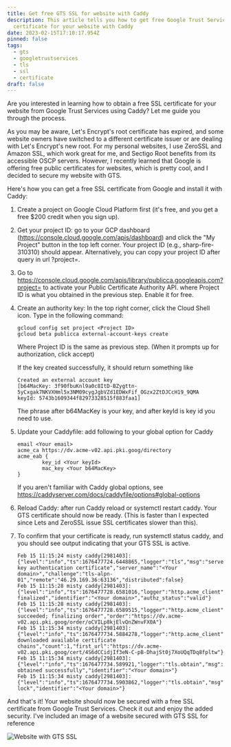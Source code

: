 ```yaml
---
title: Get free GTS SSL for website with Caddy
description: This article tells you how to get free Google Trust Services SSL
  certificate for your website with Caddy
date: 2023-02-15T17:10:17.954Z
pinned: false
tags:
  - gts
  - googletrustservices
  - tls
  - ssl
  - certificate
draft: false
---
```

Are you interested in learning how to obtain a free SSL certificate for your website from Google Trust Services using Caddy? Let me guide you through the process.

As you may be aware, Let's Encrypt's root certificate has expired, and some website owners have switched to a different certificate issuer or are dealing with Let's Encrypt's new root. For my personal websites, I use ZeroSSL and Amazon SSL, which work great for me, and Sectigo Root benefits from its accessible OSCP servers. However, I recently learned that Google is offering free public certificates for websites, which is pretty cool, and I decided to secure my website with GTS.

Here's how you can get a free SSL certificate from Google and install it with Caddy:

1. Create a project on Google Cloud Platform first (it's free, and you get a free $200 credit when you sign up).
2. Get your project ID: go to your GCP dashboard (<https://console.cloud.google.com/apis/dashboard>) and click the "My Project" button in the top left corner. Your project ID (e.g., sharp-fire-310310) should appear. Alternatively, you can copy your project ID after query in url ?project=<Project ID>.
3. Go to https://console.cloud.google.com/apis/library/publicca.googleapis.com?project=<Project ID> to activate your Public Certificate Authority API. where Project ID is what you obtained in the previous step. Enable it for free.
4. Create an authority key: In the top right corner, click the Cloud Shell icon. Type in the following command:

   ```shell
   gcloud config set project <Project ID>
   gcloud beta publicca external-account-keys create
   ```

   W﻿here Project ID is the same as previous step. (When it prompts up for authorization, click accept)

   I﻿f the key created successfully, it should return something like

   ```shell
   Created an external account key
   [b64MacKey: 3f90fbuKnl9a0c8ItD-BZygttn-5yCxgak7NKVXHml5x3NM09cygJgbVZd1EDWxFif_OGzx2ZtDJCcH19_9QMA
   keyId: 5743b1609344f82973328515f883faa1]
   ```

   T﻿he  phrase after b64MacKey is your key, and after keyId is key id you need to use.
5. Update your Caddyfile: add following to your global option for Caddy

   ```shell
   email <Your email>
   acme_ca https://dv.acme-v02.api.pki.goog/directory
   acme_eab {
           key_id <Your keyId>
           mac_key <Your b64MacKey>
   }
   ```

   I﻿f you aren't familiar with Caddy global options, see <https://caddyserver.com/docs/caddyfile/options#global-options>
6. R﻿eload Caddy: after run Caddy reload or systemctl restart caddy. Your GTS certificate  should now be ready. (This is faster than I expected since Lets and ZeroSSL issue SSL certificates slower than this).
7. To confirm that your certificate is ready, run systemctl status caddy, and you should see output indicating that your GTS SSL is active.

   ```shell
   Feb 15 11:15:24 misty caddy[2981403]: {"level":"info","ts":1676477724.6448865,"logger":"tls","msg":"served key authentication certificate","server_name":"<Your domain>","challenge":"tls-alpn-01","remote":"46.29.169.36:63136","distributed":false}
   Feb 15 11:15:28 misty caddy[2981403]: {"level":"info","ts":1676477728.6581016,"logger":"http.acme_client","msg":"authorization finalized","identifier":"<Your domain>","authz_status":"valid"}
   Feb 15 11:15:28 misty caddy[2981403]: {"level":"info","ts":1676477728.6589515,"logger":"http.acme_client","msg":"validations succeeded; finalizing order","order":"https://dv.acme-v02.api.pki.goog/order/oCVILp8kjElvQnZWnvFX0A"}
   Feb 15 11:15:34 misty caddy[2981403]: {"level":"info","ts":1676477734.5884278,"logger":"http.acme_client","msg":"successfully downloaded available certificate chains","count":1,"first_url":"https://dv.acme-v02.api.pki.goog/cert/4S6dCCidjIf3eN-C-pB-DhajSt0j7XoUQqTDq8fpltw"}
   Feb 15 11:15:34 misty caddy[2981403]: {"level":"info","ts":1676477734.589921,"logger":"tls.obtain","msg":"certificate obtained successfully","identifier":"<Your domain>"}
   Feb 15 11:15:34 misty caddy[2981403]: {"level":"info","ts":1676477734.5903862,"logger":"tls.obtain","msg":"releasing lock","identifier":"<Your domain>"}
   ```

And that's it! Your website should now be secured with a free SSL certificate from Google Trust Services. Check it out and enjoy the added security. I've included an image of a website secured with GTS SSL for reference

![Website with GTS SSL](https://ucarecdn.com/0045ec29-51b0-4ed9-827f-2419623e4f4a/)